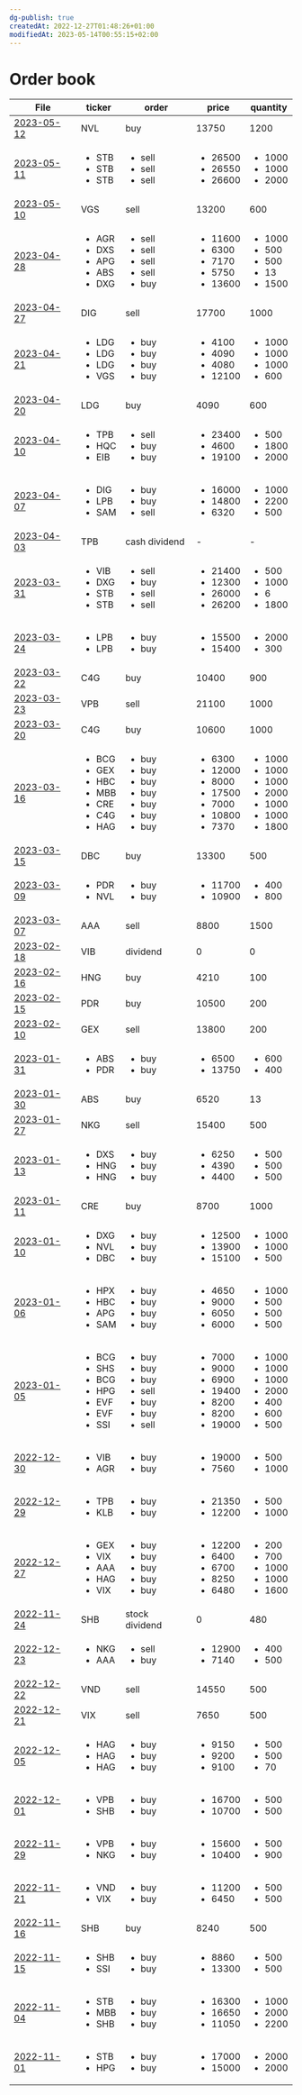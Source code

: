 ```yaml
---
dg-publish: true
createdAt: 2022-12-27T01:48:26+01:00
modifiedAt: 2023-05-14T00:55:15+02:00
---
```

# Order book
| File                                           | ticker                                                                                        | order                                                                                           | price                                                                                                   | quantity                                                                                             |
| ---------------------------------------------- | --------------------------------------------------------------------------------------------- | ----------------------------------------------------------------------------------------------- | ------------------------------------------------------------------------------------------------------- | ---------------------------------------------------------------------------------------------------- |
| [2023-05-12](./daily-notes/2023/2023-05-12.md#) | NVL                                                                                           | buy                                                                                             | 13750                                                                                                   | 1200                                                                                                 |
| [2023-05-11](./daily-notes/2023/2023-05-11.md#) | <ul><li>STB</li><li>STB</li><li>STB</li></ul>                                                 | <ul><li>sell</li><li>sell</li><li>sell</li></ul>                                                | <ul><li>26500</li><li>26550</li><li>26600</li></ul>                                                     | <ul><li>1000</li><li>1000</li><li>2000</li></ul>                                                     |
| [2023-05-10](./daily-notes/2023/2023-05-10.md#) | VGS                                                                                           | sell                                                                                            | 13200                                                                                                   | 600                                                                                                  |
| [2023-04-28](./daily-notes/2023/2023-04-28.md#) | <ul><li>AGR</li><li>DXS</li><li>APG</li><li>ABS</li><li>DXG</li></ul>                         | <ul><li>sell</li><li>sell</li><li>sell</li><li>sell</li><li>buy</li></ul>                       | <ul><li>11600</li><li>6300</li><li>7170</li><li>5750</li><li>13600</li></ul>                            | <ul><li>1000</li><li>500</li><li>500</li><li>13</li><li>1500</li></ul>                               |
| [2023-04-27](./daily-notes/2023/2023-04-27.md#) | DIG                                                                                           | sell                                                                                            | 17700                                                                                                   | 1000                                                                                                 |
| [2023-04-21](./daily-notes/2023/2023-04-21.md#) | <ul><li>LDG</li><li>LDG</li><li>LDG</li><li>VGS</li></ul>                                     | <ul><li>buy</li><li>buy</li><li>buy</li><li>buy</li></ul>                                       | <ul><li>4100</li><li>4090</li><li>4080</li><li>12100</li></ul>                                          | <ul><li>1000</li><li>1000</li><li>1000</li><li>600</li></ul>                                         |
| [2023-04-20](./daily-notes/2023/2023-04-20.md#) | LDG                                                                                           | buy                                                                                             | 4090                                                                                                    | 600                                                                                                  |
| [2023-04-10](./daily-notes/2023/2023-04-10.md#) | <ul><li>TPB</li><li>HQC</li><li>EIB</li></ul>                                                 | <ul><li>sell</li><li>buy</li><li>buy</li></ul>                                                  | <ul><li>23400</li><li>4600</li><li>19100</li></ul>                                                      | <ul><li>500</li><li>1800</li><li>2000</li></ul>                                                      |
| [2023-04-07](./daily-notes/2023/2023-04-07.md#) | <ul><li>DIG</li><li>LPB</li><li>SAM</li></ul>                                                 | <ul><li>buy</li><li>buy</li><li>sell</li></ul>                                                  | <ul><li>16000</li><li>14800</li><li>6320</li></ul>                                                      | <ul><li>1000</li><li>2200</li><li>500</li></ul>                                                      |
| [2023-04-03](./daily-notes/2023/2023-04-03.md#) | TPB                                                                                           | cash dividend                                                                                   | -                                                                                                       | -                                                                                                    |
| [2023-03-31](./daily-notes/2023/2023-03-31.md#) | <ul><li>VIB</li><li>DXG</li><li>STB</li><li>STB</li></ul>                                     | <ul><li>sell</li><li>buy</li><li>sell</li><li>sell</li></ul>                                    | <ul><li>21400</li><li>12300</li><li>26000</li><li>26200</li></ul>                                       | <ul><li>500</li><li>1000</li><li>6</li><li>1800</li></ul>                                            |
| [2023-03-24](./daily-notes/2023/2023-03-24.md#) | <ul><li>LPB</li><li>LPB</li></ul>                                                             | <ul><li>buy</li><li>buy</li></ul>                                                               | <ul><li>15500</li><li>15400</li></ul>                                                                   | <ul><li>2000</li><li>300</li></ul>                                                                   |
| [2023-03-22](./daily-notes/2023/2023-03-22.md#) | C4G                                                                                           | buy                                                                                             | 10400                                                                                                   | 900                                                                                                  |
| [2023-03-23](./daily-notes/2023/2023-03-23.md#) | VPB                                                                                           | sell                                                                                            | 21100                                                                                                   | 1000                                                                                                 |
| [2023-03-20](./daily-notes/2023/2023-03-20.md#) | C4G                                                                                           | buy                                                                                             | 10600                                                                                                   | 1000                                                                                                 |
| [2023-03-16](./daily-notes/2023/2023-03-16.md#) | <ul><li>BCG</li><li>GEX</li><li>HBC</li><li>MBB</li><li>CRE</li><li>C4G</li><li>HAG</li></ul> | <ul><li>buy</li><li>buy</li><li>buy</li><li>buy</li><li>buy</li><li>buy</li><li>buy</li></ul>   | <ul><li>6300</li><li>12000</li><li>8000</li><li>17500</li><li>7000</li><li>10800</li><li>7370</li></ul> | <ul><li>1000</li><li>1000</li><li>1000</li><li>2000</li><li>1000</li><li>1000</li><li>1800</li></ul> |
| [2023-03-15](./daily-notes/2023/2023-03-15.md#) | DBC                                                                                           | buy                                                                                             | 13300                                                                                                   | 500                                                                                                  |
| [2023-03-09](./daily-notes/2023/2023-03-09.md#) | <ul><li>PDR</li><li>NVL</li></ul>                                                             | <ul><li>buy</li><li>buy</li></ul>                                                               | <ul><li>11700</li><li>10900</li></ul>                                                                   | <ul><li>400</li><li>800</li></ul>                                                                    |
| [2023-03-07](./daily-notes/2023/2023-03-07.md#) | AAA                                                                                           | sell                                                                                            | 8800                                                                                                    | 1500                                                                                                 |
| [2023-02-18](./daily-notes/2023/2023-02-18.md#) | VIB                                                                                           | dividend                                                                                        | 0                                                                                                       | 0                                                                                                    |
| [2023-02-16](./daily-notes/2023/2023-02-16.md#) | HNG                                                                                           | buy                                                                                             | 4210                                                                                                    | 100                                                                                                  |
| [2023-02-15](./daily-notes/2023/2023-02-15.md#) | PDR                                                                                           | buy                                                                                             | 10500                                                                                                   | 200                                                                                                  |
| [2023-02-10](./daily-notes/2023/2023-02-10.md#) | GEX                                                                                           | sell                                                                                            | 13800                                                                                                   | 200                                                                                                  |
| [2023-01-31](./daily-notes/2023/2023-01-31.md#) | <ul><li>ABS</li><li>PDR</li></ul>                                                             | <ul><li>buy</li><li>buy</li></ul>                                                               | <ul><li>6500</li><li>13750</li></ul>                                                                    | <ul><li>600</li><li>400</li></ul>                                                                    |
| [2023-01-30](./daily-notes/2023/2023-01-30.md#) | ABS                                                                                           | buy                                                                                             | 6520                                                                                                    | 13                                                                                                   |
| [2023-01-27](./daily-notes/2023/2023-01-27.md#) | NKG                                                                                           | sell                                                                                            | 15400                                                                                                   | 500                                                                                                  |
| [2023-01-13](./daily-notes/2023/2023-01-13.md#) | <ul><li>DXS</li><li>HNG</li><li>HNG</li></ul>                                                 | <ul><li>buy</li><li>buy</li><li>buy</li></ul>                                                   | <ul><li>6250</li><li>4390</li><li>4400</li></ul>                                                        | <ul><li>500</li><li>500</li><li>500</li></ul>                                                        |
| [2023-01-11](./daily-notes/2023/2023-01-11.md#) | CRE                                                                                           | buy                                                                                             | 8700                                                                                                    | 1000                                                                                                 |
| [2023-01-10](./daily-notes/2023/2023-01-10.md#) | <ul><li>DXG</li><li>NVL</li><li>DBC</li></ul>                                                 | <ul><li>buy</li><li>buy</li><li>buy</li></ul>                                                   | <ul><li>12500</li><li>13900</li><li>15100</li></ul>                                                     | <ul><li>1000</li><li>1000</li><li>500</li></ul>                                                      |
| [2023-01-06](./daily-notes/2023/2023-01-06.md#) | <ul><li>HPX</li><li>HBC</li><li>APG</li><li>SAM</li></ul>                                     | <ul><li>buy</li><li>buy</li><li>buy</li><li>buy</li></ul>                                       | <ul><li>4650</li><li>9000</li><li>6050</li><li>6000</li></ul>                                           | <ul><li>1000</li><li>500</li><li>500</li><li>500</li></ul>                                           |
| [2023-01-05](./daily-notes/2023/2023-01-05.md#) | <ul><li>BCG</li><li>SHS</li><li>BCG</li><li>HPG</li><li>EVF</li><li>EVF</li><li>SSI</li></ul> | <ul><li>buy</li><li>buy</li><li>buy</li><li>sell</li><li>buy</li><li>buy</li><li>sell</li></ul> | <ul><li>7000</li><li>9000</li><li>6900</li><li>19400</li><li>8200</li><li>8200</li><li>19000</li></ul>  | <ul><li>1000</li><li>1000</li><li>1000</li><li>2000</li><li>400</li><li>600</li><li>500</li></ul>    |
| [2022-12-30](./daily-notes/2022/2022-12-30.md#) | <ul><li>VIB</li><li>AGR</li></ul>                                                             | <ul><li>buy</li><li>buy</li></ul>                                                               | <ul><li>19000</li><li>7560</li></ul>                                                                    | <ul><li>500</li><li>1000</li></ul>                                                                   |
| [2022-12-29](./daily-notes/2022/2022-12-29.md#) | <ul><li>TPB</li><li>KLB</li></ul>                                                             | <ul><li>buy</li><li>buy</li></ul>                                                               | <ul><li>21350</li><li>12200</li></ul>                                                                   | <ul><li>500</li><li>1000</li></ul>                                                                   |
| [2022-12-27](./daily-notes/2022/2022-12-27.md#) | <ul><li>GEX</li><li>VIX</li><li>AAA</li><li>HAG</li><li>VIX</li></ul>                         | <ul><li>buy</li><li>buy</li><li>buy</li><li>buy</li><li>buy</li></ul>                           | <ul><li>12200</li><li>6400</li><li>6700</li><li>8250</li><li>6480</li></ul>                             | <ul><li>200</li><li>700</li><li>1000</li><li>1000</li><li>1600</li></ul>                             |
| [2022-11-24](./daily-notes/2022/2022-11-24.md#) | SHB                                                                                           | stock dividend                                                                                  | 0                                                                                                       | 480                                                                                                  |
| [2022-12-23](./daily-notes/2022/2022-12-23.md#) | <ul><li>NKG</li><li>AAA</li></ul>                                                             | <ul><li>sell</li><li>buy</li></ul>                                                              | <ul><li>12900</li><li>7140</li></ul>                                                                    | <ul><li>400</li><li>500</li></ul>                                                                    |
| [2022-12-22](./daily-notes/2022/2022-12-22.md#) | VND                                                                                           | sell                                                                                            | 14550                                                                                                   | 500                                                                                                  |
| [2022-12-21](./daily-notes/2022/2022-12-21.md#) | VIX                                                                                           | sell                                                                                            | 7650                                                                                                    | 500                                                                                                  |
| [2022-12-05](./daily-notes/2022/2022-12-05.md#) | <ul><li>HAG</li><li>HAG</li><li>HAG</li></ul>                                                 | <ul><li>buy</li><li>buy</li><li>buy</li></ul>                                                   | <ul><li>9150</li><li>9200</li><li>9100</li></ul>                                                        | <ul><li>500</li><li>500</li><li>70</li></ul>                                                         |
| [2022-12-01](./daily-notes/2022/2022-12-01.md#) | <ul><li>VPB</li><li>SHB</li></ul>                                                             | <ul><li>buy</li><li>buy</li></ul>                                                               | <ul><li>16700</li><li>10700</li></ul>                                                                   | <ul><li>500</li><li>500</li></ul>                                                                    |
| [2022-11-29](./daily-notes/2022/2022-11-29.md#) | <ul><li>VPB</li><li>NKG</li></ul>                                                             | <ul><li>buy</li><li>buy</li></ul>                                                               | <ul><li>15600</li><li>10400</li></ul>                                                                   | <ul><li>500</li><li>900</li></ul>                                                                    |
| [2022-11-21](./daily-notes/2022/2022-11-21.md#) | <ul><li>VND</li><li>VIX</li></ul>                                                             | <ul><li>buy</li><li>buy</li></ul>                                                               | <ul><li>11200</li><li>6450</li></ul>                                                                    | <ul><li>500</li><li>500</li></ul>                                                                    |
| [2022-11-16](./daily-notes/2022/2022-11-16.md#) | SHB                                                                                           | buy                                                                                             | 8240                                                                                                    | 500                                                                                                  |
| [2022-11-15](./daily-notes/2022/2022-11-15.md#) | <ul><li>SHB</li><li>SSI</li></ul>                                                             | <ul><li>buy</li><li>buy</li></ul>                                                               | <ul><li>8860</li><li>13300</li></ul>                                                                    | <ul><li>500</li><li>500</li></ul>                                                                    |
| [2022-11-04](./daily-notes/2022/2022-11-04.md#) | <ul><li>STB</li><li>MBB</li><li>SHB</li></ul>                                                 | <ul><li>buy</li><li>buy</li><li>buy</li></ul>                                                   | <ul><li>16300</li><li>16650</li><li>11050</li></ul>                                                     | <ul><li>1000</li><li>2000</li><li>2200</li></ul>                                                     |
| [2022-11-01](./daily-notes/2022/2022-11-01.md#) | <ul><li>STB</li><li>HPG</li></ul>                                                             | <ul><li>buy</li><li>buy</li></ul>                                                               | <ul><li>17000</li><li>15000</li></ul>                                                                   | <ul><li>2000</li><li>2000</li></ul>                                                                  |
